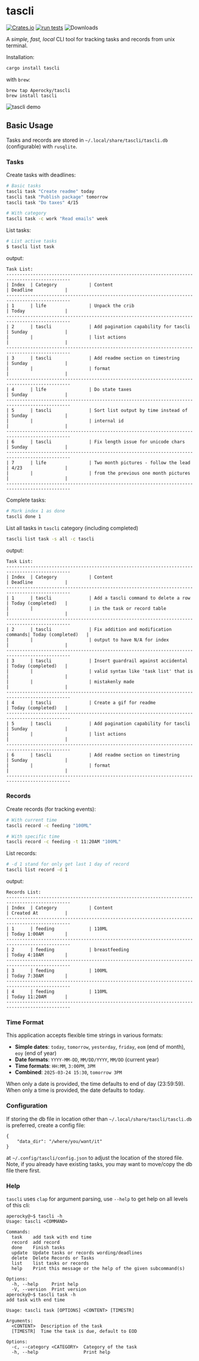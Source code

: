 # tascli

[![Crates.io](https://img.shields.io/crates/v/tascli.svg)](https://crates.io/crates/tascli)
[![run tests](https://github.com/Aperocky/tascli/workflows/run%20tests/badge.svg)](https://github.com/Aperocky/tascli/actions?query=workflow%3Arun%20tests)
![Downloads](https://img.shields.io/crates/d/tascli.svg)

A *simple, fast, local* CLI tool for tracking tasks and records from unix terminal.

Installation:

```bash
cargo install tascli
```

with `brew`:

```
brew tap Aperocky/tascli
brew install tascli
```

![tascli demo](demo/tascli.gif)

## Basic Usage

Tasks and records are stored in `~/.local/share/tascli/tascli.db` (configurable) with `rusqlite`.

### Tasks

Create tasks with deadlines:
```bash
# Basic tasks
tascli task "Create readme" today
tascli task "Publish package" tomorrow
tascli task "Do taxes" 4/15

# With category
tascli task -c work "Read emails" week
```

List tasks:
```bash
# List active tasks
$ tascli list task
```
output:
```
Task List:
----------------------------------------------------------------------------------------------
| Index  | Category            | Content                               | Deadline            |
----------------------------------------------------------------------------------------------
| 1      | life                | Unpack the crib                       | Today               |
----------------------------------------------------------------------------------------------
| 2      | tascli              | Add pagination capability for tascli  | Sunday              |
|        |                     | list actions                          |                     |
----------------------------------------------------------------------------------------------
| 3      | tascli              | Add readme section on timestring      | Sunday              |
|        |                     | format                                |                     |
----------------------------------------------------------------------------------------------
| 4      | life                | Do state taxes                        | Sunday              |
----------------------------------------------------------------------------------------------
| 5      | tascli              | Sort list output by time instead of   | Sunday              |
|        |                     | internal id                           |                     |
----------------------------------------------------------------------------------------------
| 6      | tascli              | Fix length issue for unicode chars    | Sunday              |
----------------------------------------------------------------------------------------------
| 7      | life                | Two month pictures - follow the lead  | 4/23                |
|        |                     | from the previous one month pictures  |                     |
----------------------------------------------------------------------------------------------
```

Complete tasks:
```bash
# Mark index 1 as done
tascli done 1
```

List all tasks in `tascli` category (including completed)
```bash
tascli list task -s all -c tascli
```
output:
```
Task List:
----------------------------------------------------------------------------------------------
| Index  | Category            | Content                               | Deadline            |
----------------------------------------------------------------------------------------------
| 1      | tascli              | Add a tascli command to delete a row  | Today (completed)   |
|        |                     | in the task or record table           |                     |
----------------------------------------------------------------------------------------------
| 2      | tascli              | Fix addition and modification commands| Today (completed)   |
|        |                     | output to have N/A for index          |                     |
----------------------------------------------------------------------------------------------
| 3      | tascli              | Insert guardrail against accidental   | Today (completed)   |
|        |                     | valid syntax like 'task list' that is |                     |
|        |                     | mistakenly made                       |                     |
----------------------------------------------------------------------------------------------
| 4      | tascli              | Create a gif for readme               | Today (completed)   |
----------------------------------------------------------------------------------------------
| 5      | tascli              | Add pagination capability for tascli  | Sunday              |
|        |                     | list actions                          |                     |
----------------------------------------------------------------------------------------------
| 6      | tascli              | Add readme section on timestring      | Sunday              |
|        |                     | format                                |                     |
----------------------------------------------------------------------------------------------
```

### Records

Create records (for tracking events):
```bash
# With current time
tascli record -c feeding "100ML"

# With specific time
tascli record -c feeding -t 11:20AM "100ML"
```

List records:
```bash
# -d 1 stand for only get last 1 day of record
tascli list record -d 1
```

output:
```
Records List:
----------------------------------------------------------------------------------------------
| Index  | Category            | Content                               | Created At          |
----------------------------------------------------------------------------------------------
| 1      | feeding             | 110ML                                 | Today 1:00AM        |
----------------------------------------------------------------------------------------------
| 2      | feeding             | breastfeeding                         | Today 4:10AM        |
----------------------------------------------------------------------------------------------
| 3      | feeding             | 100ML                                 | Today 7:30AM        |
----------------------------------------------------------------------------------------------
| 4      | feeding             | 110ML                                 | Today 11:20AM       |
----------------------------------------------------------------------------------------------
```

### Time Format

This application accepts flexible time strings in various formats:

- **Simple dates**: `today`, `tomorrow`, `yesterday`, `friday`, `eom` (end of month), `eoy` (end of year)
- **Date formats**: `YYYY-MM-DD`, `MM/DD/YYYY`, `MM/DD` (current year)
- **Time formats**: `HH:MM`, `3:00PM`, `3PM`
- **Combined**: `2025-03-24 15:30`, `tomorrow 3PM`

When only a date is provided, the time defaults to end of day (23:59:59). When only a time is provided, the date defaults to today.

### Configuration

If storing the db file in location other than `~/.local/share/tascli/tascli.db` is preferred, create a config file:

```
{
    "data_dir": "/where/you/want/it"
}
```

at `~/.config/tascli/config.json` to adjust the location of the stored file. Note, if you already have existing tasks, you may want to move/copy the db file there first.

### Help

`tascli` uses `clap` for argument parsing, use `--help` to get help on all levels of this cli:

```
aperocky@~$ tascli -h
Usage: tascli <COMMAND>

Commands:
  task    add task with end time
  record  add record
  done    Finish tasks
  update  Update tasks or records wording/deadlines
  delete  Delete Records or Tasks
  list    list tasks or records
  help    Print this message or the help of the given subcommand(s)

Options:
  -h, --help     Print help
  -V, --version  Print version
aperocky@~$ tascli task -h
add task with end time

Usage: tascli task [OPTIONS] <CONTENT> [TIMESTR]

Arguments:
  <CONTENT>  Description of the task
  [TIMESTR]  Time the task is due, default to EOD

Options:
  -c, --category <CATEGORY>  Category of the task
  -h, --help                 Print help
```
